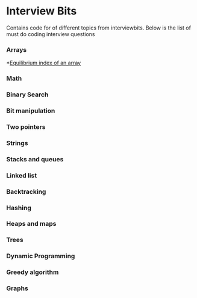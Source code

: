 # Interview Bits  
Contains code for of different topics from interviewbits. Below is the list of must do coding interview questions  

### Arrays
*[Equilibrium index of an array](https://www.geeksforgeeks.org/equilibrium-index-of-an-array/)
### Math

### Binary Search

### Bit manipulation

### Two pointers

### Strings

### Stacks and queues

### Linked list

### Backtracking


### Hashing


### Heaps and maps


### Trees


### Dynamic Programming


### Greedy algorithm


### Graphs
